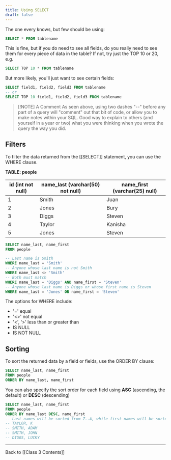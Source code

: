 ```yaml
---
title: Using SELECT
draft: false
---
```

The one every knows, but few should be using:

```SQL
SELECT * FROM tablename
```

This is fine, but if you do need to see all fields, do you really need to see them for every piece of data in the table?  If not, try just the TOP 10 or 20, e.g.

```SQL
SELECT TOP 10 * FROM tablename
```

But more likely, you'll just want to see certain fields:

```SQL
SELECT field1, field2, field3 FROM tablename 
-- or
SELECT TOP 10 field1, field2, field3 FROM tablename
```


> [!NOTE] A Comment
> As seen above, using two dashes "--" before any part of a query will "comment" out that bit of code, or allow you to make notes within your SQL.  Good way to explain to others (and yourself in a year or two) what you were thinking when you wrote the query the way you did.


## Filters

To filter the data returned from the [[SELECT]] statement, you can use the WHERE clause.

**TABLE: people**

| id (int not null) | name_last (varchar(50) not null) | name_first (varchar(25) null) |
| ----------------- | -------------------------------- | ----------------------------- |
| 1                 | Smith                            | Juan                          |
| 2                 | Jones                            | Bury                          |
| 3                 | Diggs                            | Steven                        |
| 4                 | Taylor                           | Kanisha                       |
| 5                 | Jones                            | Steven                        |

```SQL
SELECT name_last, name_first
FROM people

-- Last name is Smith
WHERE name_last = 'Smith'
-- Anyone whose last name is not Smith
WHERE name_last <> 'Smith' 
-- Both must match
WHERE name_last = 'Diggs' AND name_first = 'Steven'
-- Anyone whose last name is Diggs or whose first name is Steven
WHERE name_last = 'Jones' OR name_first = 'Steven' 
```

The options for WHERE include:

- '=' equal
- '<>' not equal
- '<', '>' less than or greater than
- IS NULL
- IS NOT NULL


## Sorting

To sort the returned data by a field or fields, use the ORDER BY clause:

```SQL
SELECT name_last, name_first
FROM people
ORDER BY name_last, name_first
```

You can also specify the sort order for each field using **ASC** (ascending, the default) or **DESC** (descending) 

```SQL
SELECT name_last, name_first
FROM people
ORDER BY name_last DESC, name_first
-- Last names will be sorted from Z..A, while first names will be sorted A..Z (for each last name)
-- TAYLOR, K
-- SMITH, ADAM
-- SMITH, JOHN
-- DIGGS, LUCKY
```

---
Back to [[Class 3 Contents]]